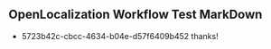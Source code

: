 ## OpenLocalization Workflow Test MarkDown
* 5723b42c-cbcc-4634-b04e-d57f6409b452 thanks!

<!--HONumber=Jul16_HO3-->


